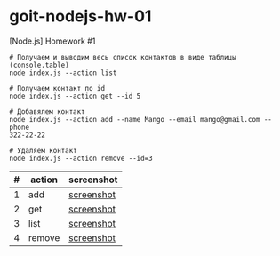 # goit-nodejs-hw-01

[Node.js] Homework #1

```shell
# Получаем и выводим весь список контактов в виде таблицы (console.table)
node index.js --action list

# Получаем контакт по id
node index.js --action get --id 5

# Добавялем контакт
node index.js --action add --name Mango --email mango@gmail.com --phone
322-22-22

# Удаляем контакт
node index.js --action remove --id=3
```

| #   | action | screenshot     |
| --- | ------ | -------------- |
| 1   | add    | [screenshot]() |
| 2   | get    | [screenshot]() |
| 3   | list   | [screenshot]() |
| 4   | remove | [screenshot]() |
